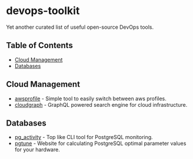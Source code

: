 # devops-toolkit
Yet another curated list of useful open-source DevOps tools.

## Table of Contents
* [Cloud Management](#cloud-management)
* [Databases](#databases)

## Cloud Management

* [awsprofile](https://github.com/ivours/awsprofile) - Simple tool to easily switch between aws profiles.
* [cloudgraph](https://github.com/cloudgraphdev/cli) - GraphQL powered search engine for cloud infrastructure.

## Databases

* [pg_activity](https://github.com/dalibo/pg_activity) - Top like CLI tool for PostgreSQL monitoring.
* [pgtune](https://pgtune.leopard.in.ua/) - Website for calculating PostgreSQL optimal parameter values for your hardware.
